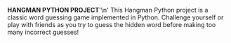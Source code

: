 **HANGMAN PYTHON PROJECT**'\n'
This Hangman Python project is a classic word guessing game implemented in Python. Challenge yourself
or play with friends as you try to guess the hidden word before making too many incorrect guesses!
